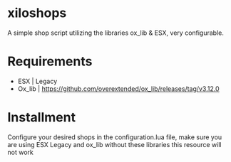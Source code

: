 # xiloshops
A simple shop script utilizing the libraries ox_lib & ESX, very configurable.


# Requirements
- ESX | Legacy
- Ox_lib | https://github.com/overextended/ox_lib/releases/tag/v3.12.0

# Installment

Configure your desired shops in the configuration.lua file, make sure you are using ESX Legacy and ox_lib without these libraries this resource will not work
